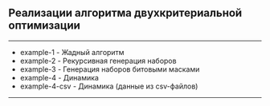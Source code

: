 ## Реализации алгоритма двухкритериальной оптимизации  

---  

* example-1 - Жадный алгоритм  
* example-2 - Рекурсивная генерация наборов  
* example-3 - Генерация наборов битовыми масками  
* example-4 - Динамика  
* example-4-csv - Динамика (данные из csv-файлов)  

---  
